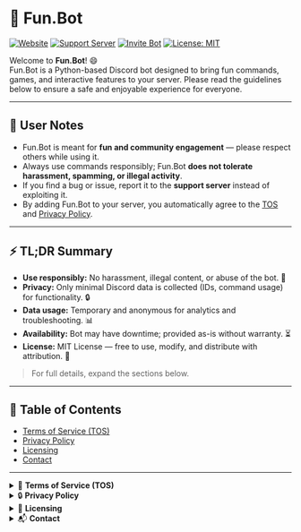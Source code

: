 # 🎉 Fun.Bot

[![Website](https://img.shields.io/badge/Website-Fun.Bot-blue?style=for-the-badge&logo=ko-fi)](https://cosmic4796.github.io/funbot.github.io/) 
[![Support Server](https://img.shields.io/badge/Support-Discord-7289DA?style=for-the-badge&logo=discord)](https://discord.gg/Xbm9XEFfrf) 
[![Invite Bot](https://img.shields.io/badge/Invite-Bot-5865F2?style=for-the-badge&logo=discord)](https://discord.com/oauth2/authorize?client_id=1405748450125021355&permissions=2151017536&integration_type=0&scope=bot+applications.commands)
[![License: MIT](https://img.shields.io/badge/License-MIT-yellow?style=for-the-badge)](https://opensource.org/licenses/MIT)

Welcome to **Fun.Bot**! 😄  
Fun.Bot is a Python-based Discord bot designed to bring fun commands, games, and interactive features to your server. Please read the guidelines below to ensure a safe and enjoyable experience for everyone.

---

## 📝 User Notes
- Fun.Bot is meant for **fun and community engagement** — please respect others while using it.  
- Always use commands responsibly; Fun.Bot **does not tolerate harassment, spamming, or illegal activity**.  
- If you find a bug or issue, report it to the **support server** instead of exploiting it.  
- By adding Fun.Bot to your server, you automatically agree to the [TOS](#terms-of-service-tos) and [Privacy Policy](#privacy-policy).  

---

## ⚡ TL;DR Summary
- **Use responsibly:** No harassment, illegal content, or abuse of the bot. 🚫  
- **Privacy:** Only minimal Discord data is collected (IDs, command usage) for functionality. 🔒  
- **Data usage:** Temporary and anonymous for analytics and troubleshooting. 📊  
- **Availability:** Bot may have downtime; provided as-is without warranty. ⏳  
- **License:** MIT License — free to use, modify, and distribute with attribution. 📜  

> For full details, expand the sections below.

---

## 📑 Table of Contents
- [Terms of Service (TOS)](#terms-of-service-tos)
- [Privacy Policy](#privacy-policy)
- [Licensing](#licensing)
- [Contact](#contact)

---

<details>
<summary>📌 <strong>Terms of Service (TOS)</strong></summary>

### ✅ Eligibility
- You must be at least **13 years old** (or the minimum age required by your country) to use Fun.Bot.  
- By using the bot, you agree to follow these terms and all applicable laws.

### 🧩 User Responsibilities
- Users are responsible for any content they share or commands they execute using Fun.Bot.  
- Users must respect other members of the Discord servers where Fun.Bot is present.  
- Fun.Bot is provided **as-is**; users are responsible for the results of using the bot.

### 🚫 Prohibited Activities
You may **not** use Fun.Bot to:  
1. Harass, threaten, or abuse other users. 😡  
2. Share illegal content or copyrighted material without permission. ⚠️  
3. Exploit bugs or vulnerabilities in Fun.Bot. 🐞  
4. Attempt to reverse-engineer the bot or its code for unauthorized purposes. 🔒  

### ⚡ Bot Availability
- Fun.Bot may occasionally experience downtime due to maintenance or technical issues.  
- We are not liable for service interruptions or lost data.

### 📌 Disclaimer
- Fun.Bot is provided **“as-is”** without warranties of any kind.  
- The developer is not responsible for server issues, data loss, or damages caused by using the bot.

</details>

<details>
<summary>🔒 <strong>Privacy Policy</strong></summary>

### 🗂 Information Collected
Fun.Bot may collect the following information to function properly:  
- **Discord IDs** (for commands, roles, or server management features)  
- **Server and channel IDs** where the bot is installed  
- **Command usage data** for analytics and troubleshooting  

### 🛠 How Information is Used
- To provide the bot’s features and improve performance  
- To troubleshoot errors or bugs 🐛  
- To analyze usage patterns to enhance user experience 📊  

### 🗄 Data Storage
- Data is stored **temporarily** or **anonymously** for analytics and functionality.  
- We do not sell, rent, or share your personal data with third parties. ❌  

### 🌐 Third-Party Services
Fun.Bot may rely on external APIs (e.g., Discord API). These services may have their own privacy policies.

### ✋ User Rights
- Users can request **removal of their data** by contacting the developer.  
- Users can stop using the bot at any time, which will halt data collection.

</details>

<details>
<summary>📜 <strong>Licensing</strong></summary>

Fun.Bot’s code is open-source under the **MIT License**.  

**Key points:**  
- You may **use, copy, modify, merge, publish, distribute, sublicense, and/or sell copies** of the software.  
- The software is provided **“as-is”**, without warranty of any kind.  
- Any redistribution must include the original license and copyright notice.  

**License:** [MIT License](https://opensource.org/licenses/MIT)

</details>

<details>
<summary>📬 <strong>Contact</strong></summary>

If you have any questions about the TOS, Privacy Policy, or the bot itself:  
- **Discord:** [Your Discord Tag]  
- **Support Server:** [Invite Link](https://discord.gg/Xbm9XEFfrf)  
- **Bot Invite:** [Invite Link](https://discord.com/oauth2/authorize?client_id=1405748450125021355&permissions=2151017536&integration_type=0&scope=bot+applications.commands)  
- **Website:** [Fun.Bot Webpage](https://cosmic4796.github.io/funbot.github.io/)

</details>
